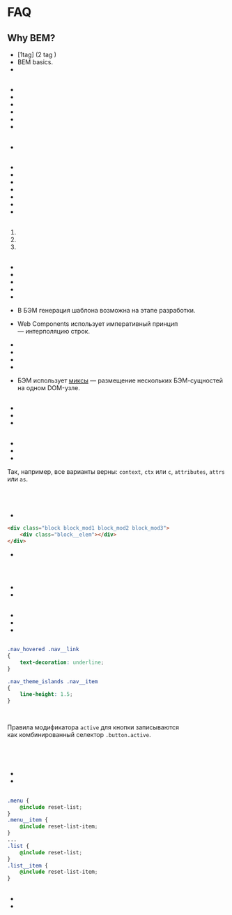 # FAQ

## Why BEM?

* [1tag] (2 tag&nbsp;)
* BEM basics.
* 

## 

* 
* 
* 
* 
* 
* 

## 

* 

## 

* 
* 
* 
* 
* 
* 
* 




## 

1. 
1.  
1.  

>

 

## 



* 
* 



* 
* 



*  
* В БЭМ генерация шаблона возможна на этапе разработки.  


* Web Components использует императивный принцип — интерполяцию строк.
*  



*  
* 



*  
*  БЭМ использует [миксы](../method/key-concepts/key-concepts.ru.md#Микс) — размещение нескольких БЭМ-сущностей на одном DOM-узле.

## 

 

* 
* 
* 

 

## 

  

## 



>

## 



* 
* 
* 

 Так, например, все варианты верны: `context`, `ctx` или `c`, `attributes`, `attrs` или `as`. 

### 

 

### 

 



```html

```



```html

```

 

 



### 



    

## 

 


* 
```html
<div class="block block_mod1 block_mod2 block_mod3">
    <div class="block__elem"></div>
</div>
```
* 

## 







```html

```

## 



 
* 
* 

## 







* 
* 
* 

## 

  





```css
.nav_hovered .nav__link
{
    text-decoration: underline;
}
```
```css
.nav_theme_islands .nav__item
{
    line-height: 1.5;
}
```

## 

  



```html

```
Правила модификатора `active` для кнопки записываются как комбинированный селектор `.button.active`.  




>

##  

 



```html

```





```html

```

 

 

## 

> 



* 
*  

## 

  





  

  

```css
.menu {
    @include reset-list;
}
.menu__item {
    @include reset-list-item;
}
...
.list {
    @include reset-list;
}
.list__item {
    @include reset-list-item;
}
```



## 

   

## 

*  
* 


